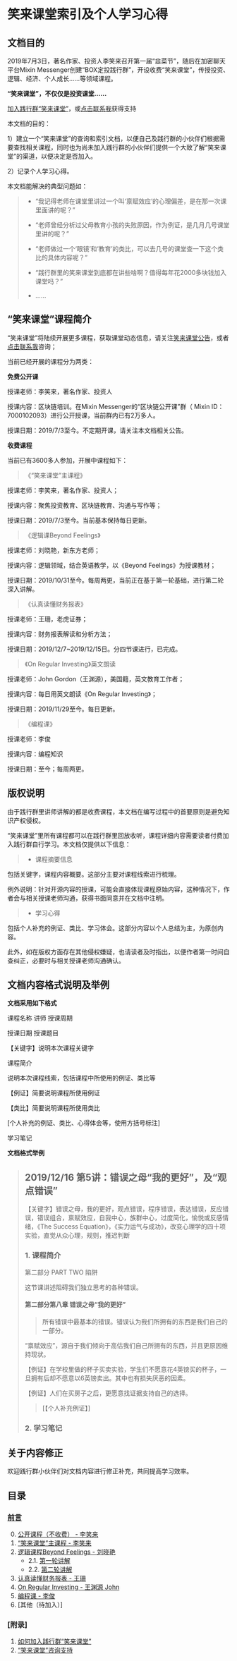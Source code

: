 # 笑来课堂索引及个人学习心得

## 文档目的
2019年7月3日，著名作家、投资人李笑来召开第一届“韭菜节”，随后在加密聊天平台Mixin Messenger创建“BOX定投践行群”，开设收费“笑来课堂”，传授投资、逻辑、经济、个人成长……等领域课程。

**“笑来课堂”，不仅仅是投资课堂……**

[加入践行群“笑来课堂”](xiaolai-class.md)，或[点击联系我](contact-info.md)获得支持

本文档的目的：

1）建立一个“笑来课堂”的查询和索引文档，以便自己及践行群的小伙伴们根据需要查找相关课程，同时也为尚未加入践行群的小伙伴们提供一个大致了解“笑来课堂”的渠道，以便决定是否加入。

2）记录个人学习心得。

本文档能解决的典型问题如：

> * “我记得老师在课堂里讲过一个叫‘禀赋效应’的心理偏差，是在那一次课里面讲的呢？”
>
> * “老师曾经分析过父母教育小孩的失败原因，作为例证，是几月几号课堂里讲的呢？”
>
> * “老师做过一个‘眼镜’和‘教育’的类比，可以去几号的课堂查一下这个类比的具体内容呢？”
>
> * “践行群里的笑来课堂到底都在讲些啥啊？值得每年花2000多块钱加入课堂吗？”
>
> * ……

## “笑来课堂”课程简介

“笑来课堂”将陆续开展更多课程，获取课堂动态信息，请关注[笑来课堂公告](xiaolai-class-bbs.md)，或者[点击联系我](contact-info.md)咨询；

当前已经开展的课程分为两类：

**免费公开课**

授课老师：李笑来，著名作家、投资人

授课内容：区块链培训。在Mixin Messenger的“区块链公开课”群（ Mixin ID：7000102093）进行公开授课，当前群内已有2万多人。

授课日期：2019/7/3至今。不定期开课，请关注本文档相关公告。

**收费课程**

当前已有3600多人参加，开展中课程如下：

> 《“笑来课堂”主课程》

授课老师：李笑来，著名作家、投资人；

授课内容：聚焦投资教育、区块链教育、沟通与写作等；

授课日期：2019/7/3至今。当前基本保持每日更新。

> 《逻辑课Beyond Feelings》

授课老师：刘晓艳，新东方老师；

授课内容：逻辑领域，结合英语教学，以《Beyond Feelings》为授课教材；

授课日期：2019/10/31至今。每周两更，当前正在基于第一轮基础，进行第二轮深入讲解。

> 《认真读懂财务报表》

授课老师：王珊，老虎证券；

授课内容：财务报表解读和分析方法；

授课日期：2019/12/7~2019/12/15日。分四节课进行，已完成。

> 《On Regular Investing》英文朗读

授课老师：John Gordon（王渊源），美国籍，英文教育工作者；

授课内容：每日用英文朗读《On Regular Investing》；

授课日期：2019/11/29至今。每日更新。

> 《编程课》

授课老师：李俊

授课内容：编程知识

授课日期：至今；每周两更。

## 版权说明

由于践行群里讲师讲解的都是收费课程，本文档在编写过程中的首要原则是避免知识产权侵权。

“笑来课堂”里所有课程都可以在践行群里回放收听，课程详细内容需要读者付费加入践行群自行学习。本文档仅提供以下信息：

> * 课程摘要信息

包括关键字，课程内容概要。这部分主要对课程线索进行梳理。

例外说明：针对开源内容的授课，可能会直接体现课程原始内容，这种情况下，作者会与相关授课老师沟通，获得书面同意并在文档中注明。

> * 学习心得

包括个人补充的例证、类比、学习体会。这部分内容以个人总结为主，为原创内容。

此外，如在版权方面存在其他侵权嫌疑，也请读者及时指出，以便作者第一时间自查纠正，必要时与相关授课老师沟通确认。

## 文档内容格式说明及举例

**文档采用如下格式**

课程名称 讲师 授课周期

授课日期 授课题目

【关键字】说明本次课程关键字

课程简介

说明本次课程线索，包括课程中所使用的例证、类比等

【例证】简要说明课程所使用例证

【类比】简要说明课程所使用类比

[个人补充的例证、类比、心得体会等，使用方括号标注]

学习笔记

**文档格式举例**

> ## 2019/12/16 第5讲：错误之母“我的更好”，及“观点错误”
> 
>【关键字】错误之母，我的更好，观点错误，程序错误，表达错误，反应错误，错误组合，禀赋效应，自我中心，族群中心，过度简化，愉悦或反感情绪，《The Success Equation》，《实力运气与成功》，改变心理学的四十项实验，直觉从众心理，规则，推迟判断
>
> ### 1. 课程简介
>
> 第二部分 PART TWO 陷阱
>
> 这节课讲述阻碍我们独立思考的各种错误。
>
> #### 第二部分第八章 错误之母“我的更好”
>
>> 所有错误中最基本的错误。错误认为我们所拥有的东西是我们自己的一部分。
>
> “禀赋效应”，源自于我们倾向于高估我们自己所拥有的东西，并且更原因维持现状。
>
> 【例证】在学校里做的杯子买卖实验，学生们不愿意花4英镑买的杯子，一旦拥有后却不愿意以6英镑卖出。其中也有损失厌恶的因素。
>
> 【例证】人们在买房子之后，更愿意找证据支持自己的选择。
>
>> [【个人补充例证】]
> 
> ### 2. 学习笔记
>

## 关于内容修正
欢迎践行群小伙伴们对文档内容进行修正补充，共同提高学习效率。

## 目录

### [前言](README.md)

0. [公开课程（不收费） - 李笑来](xiaolai-main-course-public.md)    
1. [“笑来课堂”主课程 - 李笑来](xiaolai-main-course-private.md)
2. [逻辑课程Beyond Feelings - 刘晓艳](beyond-feelings.md)
    - 2.1. [第一轮讲解](beyond-feelings-round1.md)
    - 2.2. [第二轮讲解](beyond-feelings-round2.md)    
3. [认真读懂财务报表 - 王珊](financial-statements.md)
4. [On Regular Investing - 王渊源 John](on-regular-investing.md)
5. [编程课 - 李俊](programming.md)
6. [其他（待加入）]

### [附录]
1. [如何加入践行群“笑来课堂”](xiaolai-class.md)
2. [“笑来课堂”咨询支持](contact-info.md)
